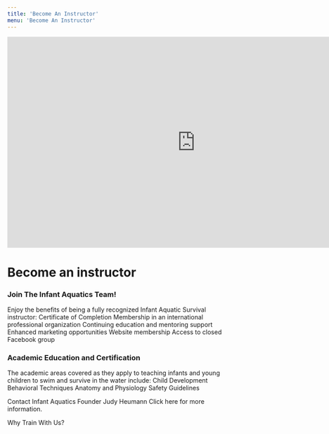 ```yaml
---
title: 'Become An Instructor'
menu: 'Become An Instructor'
---
```


<iframe width="853" height="480" src="https://www.youtube.com/embed/N8vJsts1QFA" frameborder="0" allowfullscreen></iframe>

# Become an instructor

### Join The Infant Aquatics Team!
Enjoy the benefits of being a fully recognized Infant Aquatic Survival instructor:
Certificate of Completion
Membership in an international professional organization
Continuing education and mentoring support
Enhanced marketing opportunities
Website membership
Access to closed Facebook group
 
### Academic Education and Certification
The academic areas covered as they apply to teaching infants and young children to swim and survive in the water include:
Child Development
Behavioral Techniques
Anatomy and Physiology
Safety Guidelines


Contact Infant Aquatics Founder Judy Heumann
Click here for more information.

Why Train With Us?